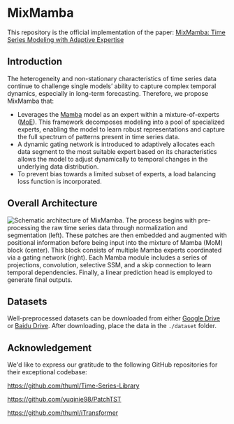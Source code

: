# MixMamba
This repository is the official implementation of the paper: [MixMamba: Time Series Modeling with Adaptive Expertise](https://www.sciencedirect.com/science/article/pii/S1566253524003671)

## Introduction
The heterogeneity and non-stationary characteristics of time series data continue to challenge single models’ ability to capture complex temporal dynamics, especially in long-term forecasting. Therefore, we propose MixMamba that:
+ Leverages the [Mamba](https://arxiv.org/abs/2312.00752) model as an expert within a mixture-of-experts ([MoE](https://arxiv.org/abs/2308.00951)). This framework decomposes modeling into a pool of specialized experts,
enabling the model to learn robust representations and capture the full spectrum of patterns present in time series data. 
+ A dynamic gating network is introduced to adaptively allocates each data segment to the most suitable expert based on its characteristics allows the model to adjust dynamically to temporal changes in the underlying data distribution.
+ To prevent bias towards a limited subset of experts, a load balancing loss function is incorporated.

## Overall Architecture

![Schematic architecture of MixMamba. The process begins with pre-processing the raw time series data through normalization and segmentation (left). These patches are
then embedded and augmented with positional information before being input into the mixture of Mamba (MoM) block (center). This block consists of multiple Mamba experts
coordinated via a gating network (right). Each Mamba module includes a series of projections, convolution, selective SSM, and a skip connection to learn temporal dependencies.
Finally, a linear prediction head is employed to generate final outputs.](img/MixMamba_architecture.png)

## Datasets
Well-preprocessed datasets can be downloaded from either [Google Drive](https://drive.google.com/drive/folders/13Cg1KYOlzM5C7K8gK8NfC-F3EYxkM3D2) or [Baidu Drive](https://pan.baidu.com/s/1r3KhGd0Q9PJIUZdfEYoymg?pwd=i9iy). After downloading, place the data in the ```./dataset``` folder.

## Acknowledgement
We'd like to express our gratitude to the following GitHub repositories for their exceptional codebase:

https://github.com/thuml/Time-Series-Library

https://github.com/yuqinie98/PatchTST

https://github.com/thuml/iTransformer
